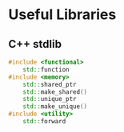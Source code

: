 # Useful Libraries

## C++ stdlib

```cpp
#include <functional>
	std::function
#include <memory>
	std::shared_ptr
	std::make_shared()
	std::unique_ptr
	std::make_unique()
#include <utility>
	std::forward
```